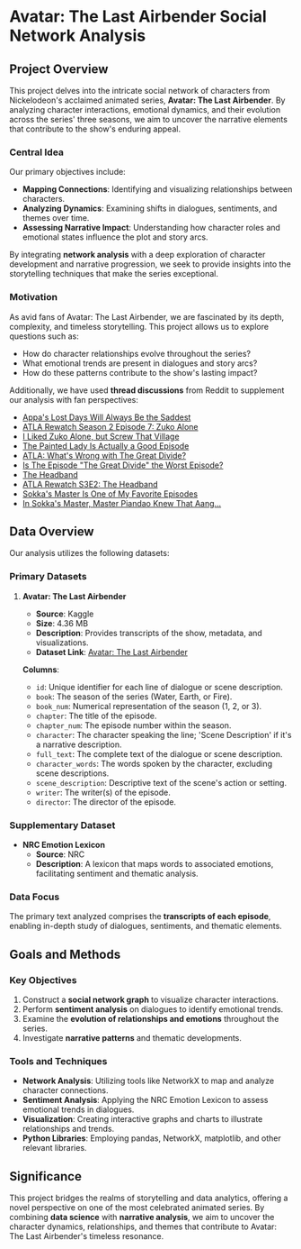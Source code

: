 # Avatar: The Last Airbender Social Network Analysis 

## Project Overview

This project delves into the intricate social network of characters from Nickelodeon's acclaimed animated series, **Avatar: The Last Airbender**. By analyzing character interactions, emotional dynamics, and their evolution across the series' three seasons, we aim to uncover the narrative elements that contribute to the show's enduring appeal.

### Central Idea

Our primary objectives include:

- **Mapping Connections**: Identifying and visualizing relationships between characters.
- **Analyzing Dynamics**: Examining shifts in dialogues, sentiments, and themes over time.
- **Assessing Narrative Impact**: Understanding how character roles and emotional states influence the plot and story arcs.

By integrating **network analysis** with a deep exploration of character development and narrative progression, we seek to provide insights into the storytelling techniques that make the series exceptional.

### Motivation

As avid fans of Avatar: The Last Airbender, we are fascinated by its depth, complexity, and timeless storytelling. This project allows us to explore questions such as:

- How do character relationships evolve throughout the series?
- What emotional trends are present in dialogues and story arcs?
- How do these patterns contribute to the show's lasting impact?

Additionally, we have used **thread discussions** from Reddit to supplement our analysis with fan perspectives:

- [Appa's Lost Days Will Always Be the Saddest](https://www.reddit.com/r/TheLastAirbender/comments/8ezr6b/appas_lost_days_will_always_be_the_saddest/)
- [ATLA Rewatch Season 2 Episode 7: Zuko Alone](https://www.reddit.com/r/TheLastAirbender/comments/gy843t/atla_rewatch_season_2_episode_7_zuko_alone/)
- [I Liked Zuko Alone, but Screw That Village](https://www.reddit.com/r/CharacterRant/comments/n16qvd/i_liked_zuko_alone_but_screw_that_village/)
- [The Painted Lady Is Actually a Good Episode](https://www.reddit.com/r/TheLastAirbender/comments/1b56kmr/the_painted_lady_is_actually_a_good_episode_it_is/)
- [ATLA: What's Wrong with The Great Divide?](https://www.reddit.com/r/TheLastAirbender/comments/44yb5v/atla_whats_wrong_with_the_great_divide/)
- [Is The Episode "The Great Divide" the Worst Episode?](https://www.reddit.com/r/TheLastAirbender/comments/ociiu2/is_the_episode_the_great_divide_the_worst_episode/)
- [The Headband](https://avatar.fandom.com/wiki/The_Headband)
- [ATLA Rewatch S3E2: The Headband](https://www.reddit.com/r/TheLastAirbender/comments/ohxf2c/atla_rewatch_s3e2_the_headband/)
- [Sokka's Master Is One of My Favorite Episodes](https://www.reddit.com/r/TheLastAirbender/comments/kjjguo/sokkas_master_is_one_of_my_favorite_episodes_what/)
- [In Sokka's Master, Master Piandao Knew That Aang...](https://www.reddit.com/r/TheLastAirbender/comments/nsxe9n/in_sokkas_master_master_piandao_knew_that_aang/)

## Data Overview

Our analysis utilizes the following datasets:

### Primary Datasets

1. **Avatar: The Last Airbender**
   - **Source**: Kaggle
   - **Size**: 4.36 MB
   - **Description**: Provides transcripts of the show, metadata, and visualizations.
   - **Dataset Link**: [Avatar: The Last Airbender](https://www.kaggle.com/code/ekrembayar/avatar-the-last-airbender-data-visualization)

   **Columns**:
   - `id`: Unique identifier for each line of dialogue or scene description.
   - `book`: The season of the series (Water, Earth, or Fire).
   - `book_num`: Numerical representation of the season (1, 2, or 3).
   - `chapter`: The title of the episode.
   - `chapter_num`: The episode number within the season.
   - `character`: The character speaking the line; 'Scene Description' if it's a narrative description.
   - `full_text`: The complete text of the dialogue or scene description.
   - `character_words`: The words spoken by the character, excluding scene descriptions.
   - `scene_description`: Descriptive text of the scene's action or setting.
   - `writer`: The writer(s) of the episode.
   - `director`: The director of the episode.
   

### Supplementary Dataset

- **NRC Emotion Lexicon**
  - **Source**: NRC
  - **Description**: A lexicon that maps words to associated emotions, facilitating sentiment and thematic analysis.

### Data Focus

The primary text analyzed comprises the **transcripts of each episode**, enabling in-depth study of dialogues, sentiments, and thematic elements.

## Goals and Methods

### Key Objectives

1. Construct a **social network graph** to visualize character interactions.
2. Perform **sentiment analysis** on dialogues to identify emotional trends.
3. Examine the **evolution of relationships and emotions** throughout the series.
4. Investigate **narrative patterns** and thematic developments.

### Tools and Techniques

- **Network Analysis**: Utilizing tools like NetworkX to map and analyze character connections.
- **Sentiment Analysis**: Applying the NRC Emotion Lexicon to assess emotional trends in dialogues.
- **Visualization**: Creating interactive graphs and charts to illustrate relationships and trends.
- **Python Libraries**: Employing pandas, NetworkX, matplotlib, and other relevant libraries.

## Significance

This project bridges the realms of storytelling and data analytics, offering a novel perspective on one of the most celebrated animated series. By combining **data science** with **narrative analysis**, we aim to uncover the character dynamics, relationships, and themes that contribute to Avatar: The Last Airbender's timeless resonance.
